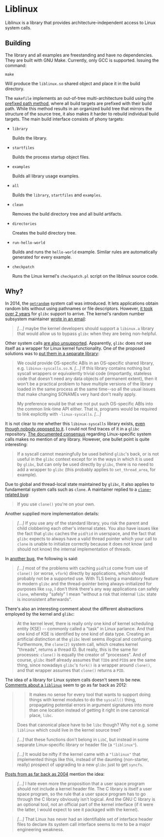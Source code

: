 # Liblinux

Liblinux is a library that provides architecture-independent access to
Linux system calls.

## Building

The library and all examples are freestanding and have no dependencies.
They are built with GNU Make. Currently, only GCC is supported.
Issuing the command:

    make

Will produce the `liblinux.so` shared object and place it in the build
directory.

The `makefile` implements an out-of-tree multi-architecture build using
the [prefixed path method][make.prefixed-path], where all build targets
are prefixed with their build path. While this method results in an
organized build tree that mirrors the structure of the source tree,
it also makes it harder to rebuild individual build targets.
The main build interface consists of phony targets:

- `library`

  Builds the library.

- `startfiles`

  Builds the process startup object files.

- `examples`

  Builds all library usage examples.

- `all`

  Builds the `library`, `startfiles` and `examples`.

- `clean`

  Removes the build directory tree and all build artifacts.

- `directories`

  Creates the build directory tree.

- `run-hello-world`

  Builds and runs the `hello-world` example.
  Similar rules are automatically generated for every example.

- `checkpatch`

  Runs the Linux kernel's `checkpatch.pl` script on the liblinux source code.

## Why?

In 2014, the [`getrandom`][getrandom] system call was introduced.
It lets applications obtain random bits
without using pathnames or file descriptors.
However, [it took over 2 years][long-road-to-getrandom()-in-glibc]
for `glibc` support to arrive.
The kernel's random number subsystem maintainer
[wrote in an email][email.theodore-ts'o]:

> _[...]_
> maybe the kernel developers should support a `libinux.a` library
> that would allow us to bypass `glibc` when they are being non-helpful.

Other system calls
[are also unsupported][glibc-wrappers-for-linux-system-calls].
Apparently, `glibc` does not see itself
as a wrapper for Linux kernel functionality.
One of the proposed solutions was to
[put them in a separate library][email.roland-mcgrath]:

> We could provide OS-specific ABIs in an OS-specific shared library,
> e.g. `libinux-syscalls.so.N`.
> _[...]_
> If this
> library contains nothing but syscall wrappers or equivalently trivial
> code (importantly, stateless code that doesn't need any data objects
> of permanent extent), then it won't be a practical problem to have
> multiple versions of the library loaded in the same process at the
> same time--so all the usual issues that make changing SONAMEs very
> hard don't really apply.
>
> My preference would be that we not put such OS-specific ABIs into the
> common link-time API either.  That is, programs would be required to
> link explicitly with `-linux-syscalls`.
> _[...]_

It is not clear to me whether this `libinux-syscalls` library exists,
[even though nobody opposed to it][email.carlos-o'donell].
I could not find traces of it in a `glibc` repository.
[The documented consensus][consensus]
regarding Linux-specific system calls makes no mention of any library.
However, one bullet point is quite interesting:

> If a syscall cannot meaningfully be used behind `glibc`'s back,
> or is not useful in the `glibc` context
> except for in the ways in which it is used by `glibc`,
> but can only be used directly by `glibc`,
> there is no need to add a wrapper to `glibc`
> (this probably applies to `set_thread_area`, for example).

Due to global and thread-local state maintained by `glibc`,
it also applies to fundamental system calls such as `clone`.
A maintainer replied to a [`clone`-related bug][clone(CLONE_VM)-fails]:

> If you use `clone()` you're on your own.

Another supplied more implementation details:

> _[...]_
> If you use any of the standard library,
> you risk the parent and child clobbering each other's internal states.
> You also have issues like the fact that `glibc` caches the `pid`/`tid`
> in userspace, and the fact that `glibc` expects to always have
> a valid thread pointer which your call to `clone` is unable to
> initialize correctly because it does not know (and should not know)
> the internal implementation of threads.

In [another bug][gettid()-should-have-a-wrapper], the following is said:

> _[...]_
> most of the problems with caching `pid`/`tid`
> come from use of `clone()` (or worse, `vfork`) directly
> by applications, which should probably not be a supported use.
> With TLS being a mandatory feature in modern `glibc`
> and the thread-pointer being always-initialized
> for purposes like `ssp`, I don't think there's any way applications
> can safely `clone`, whereby "safely" I mean "without a risk
> that internal `libc` state is inconsistent afterwards".

There's also an interesting comment about the different abstractions
employed by the kernel and `glibc`:

> At the kernel level,
> there is really only one kind of kernel scheduling entity (KSE) --
> commonly called a "task" in Linux parlance.
> And that one kind of KSE is identified by one kind of data type.
> Creating an artificial distinction at the `glibc` level seems
> illogical and confusing. Furthermore, the `clone(2)` system call,
> which creates kernel "threads", returns a thread ID.
> But really, this is the same for processes:
> `clone()` is equally the creator of "processes".
> And of course, `glibc` itself already assumes that `TID`s and `PID`s
> are the same thing, since nowadays `glibc`'s `fork()` is a wrapper
> around `clone()`, and that wrapper assumes that `clone()`
> returns a `PID`.

The idea of a library for Linux system calls doesn't seem to be new.
[Comments about a `liblinux`][glibc-and-the-kernel-user-space-api]
seem to go as far back as 2012:

>> It makes no sense for every tool that wants to support
>> doing things with kernel modules to do the `syscall()` thing,
>> propagating potential errors in argument signatures
>> into more than one location
>> instead of getting it right in one canonical place, `libc`.
>
> Does that canonical place have to be `libc` though?
> Why not e.g. some `liblinux`
> which could live in the kernel source tree?

> _[...]_
> that these functions don't belong in `LibC`,
> but instead in some separate Linux-specific library or header file
> (a `"liblinux"`).

> _[...]_
> It would be nifty if the kernel came with a `"liblinux"`
> that implemented things like this,
> instead of the daunting (non-starter, really)
> prospect of upgrading to a new `glibc` just to get `syncfs`.

[Posts from as far back as 2004][kernel-headers-and-user-space]
mention the idea:

> _[...]_ I hate even more the proposition that a user space program
> should not include a kernel header file.
> The C library is itself a user space program,
> so the rule that a user space program has to go through the C library
> obviously isn't logical.
> And the GNU C library is an optional tool,
> not an official part of the kernel interface
> (if it were the latter,
> I would expect to see it packaged with the kernel).

> _[...]_
> That Linux has never had an identifiable set of interface header files
> to declare its system call interface seems to me to be a major
> engineering weakness.

[make.prefixed-path]: http://make.mad-scientist.net/papers/multi-architecture-builds/#explicitpath

[getrandom]: http://man7.org/linux/man-pages/man2/getrandom.2.html
[long-road-to-getrandom()-in-glibc]: https://lwn.net/Articles/711013/
[email.theodore-ts'o]: https://lwn.net/Articles/711053/

[glibc-wrappers-for-linux-system-calls]: https://lwn.net/Articles/655028/
[email.roland-mcgrath]: https://lwn.net/Articles/655034/

[email.carlos-o'donell]: https://lwn.net/Articles/655039/
[consensus]: https://sourceware.org/glibc/wiki/Consensus#WIP:_Kernel_syscalls_wrappers

[clone(CLONE_VM)-fails]: https://sourceware.org/bugzilla/show_bug.cgi?id=10311

[gettid()-should-have-a-wrapper]: https://sourceware.org/bugzilla/show_bug.cgi?id=6399

[glibc-and-the-kernel-user-space-api]: https://lwn.net/Articles/534682/

[kernel-headers-and-user-space]: https://lwn.net/Articles/113349/
